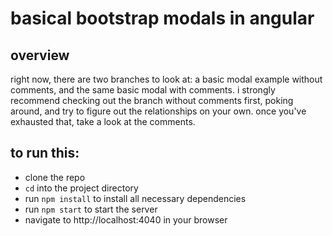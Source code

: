 # basical bootstrap modals in angular

## overview 
right now, there are two branches to look at: a basic modal example without comments, and the same basic modal with comments. i strongly recommend checking out the branch without comments first, poking around, and try to figure out the relationships on your own. once you've exhausted that, take a look at the comments.


## to run this:

- clone the repo
- `cd` into the project directory
- run `npm install` to install all necessary dependencies
- run `npm start` to start the server
- navigate to http://localhost:4040 in your browser